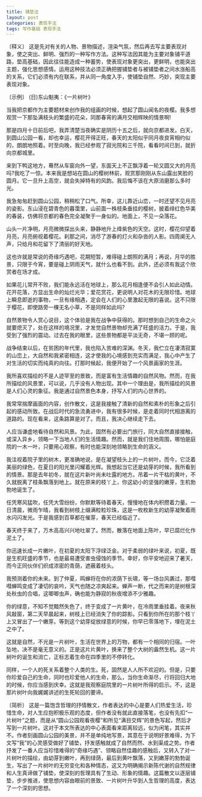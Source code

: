 ```yaml
---
title: 铺垫法
layout: post
categories: 表现手法
tags: 写作基础 表现手法
---
```


〔释义〕 这是先对有关的人物、景物描述，渲染气氛，然后再去写主要表现对象，使之突出、鲜明、强烈的一种写作方法。这种写法因其能为主要对象铺平道路，垫高基础，因此往往能造成一种蓄势，使表现对象更突出，更鲜明，也能突出主题，强化思想感情。运用这种技法必须正确把握铺垫者与被铺垫者之间水涨船高的关系，它们必须有内在联系，并从同一角度入手，使铺垫自然、巧妙，突现主要表现对象。

〔示例〕 (日)东山魁夷：《一片树叶》

当我把京都作为主要题材来创作我的组画的时候，想起了圆山闻名的夜樱。我多想观赏一下那坠满枝头的繁盛的花朵，同那春宵的满月交相辉映的情景啊!

那是四月十日前后吧，我弄清楚当夜确实是阴历十五之后，就向京都进发。白天，到圆山公园一看，却也幸运，樱花开得正旺，春天的太阳似乎同月夜良宵相约似的，朗朗地照着。时至向晚，我已经参观了寂光院和三千院，看看时间已到，就折向京都城里。

来到下鸭这地方，蓦然从车窗向外一望，东面天上不正飘浮着一轮又圆又大的月亮吗?我吃了一惊。本来我是想站在圆山的樱树林前，观赏那刚刚从东山露出笑脸的圆月。它一旦升上高空，就会失掉特有的风韵。我后悔不该在大原消磨那么多时光。

我急匆匆赶到圆山公园，稍稍松了口气。所幸，这儿靠近山峦，一时还望不见月亮的姿影。东山浸在碧青色的暮霭里，山前面一株枝条垂挂的樱树，披着绯红色华美的春装，仿佛将京都的春色完全凝聚于一身似的。地面上，不见一朵落花。

山头一片净明，月亮微微探出头来，静静地升上绛紫色的天空。这时，樱花仰望着月亮，月亮俯视着樱花。刹那之间，消尽了游春的灯火和杂沓的人影。四周阒无人声，只给月和花留下了清丽的好天地。

这也许就是常说的奇缘巧遇吧，花期短暂，难得碰上朗照的满月；再说，月华的胜景，只限于今宵，要是碰上阴雨天气，就什么也看不到。此外，还必须有我这个欣赏者在场才成。

如果花儿常开不败，我们能永远活在地球上，那么花月相逢便不会引人如此动情。花开花落，方显出生命的灿烂光华；爱花赏花，更说明人对花木的无限珍惜。地球上瞬息即逝的事物，一旦有缘相遇，定会在人们的心里激起无限的喜说。这不只限于樱花，即使路旁一棵无名小草，不是同样如此吗?

自然景物令人赏心说目，这个体验是我在战争中获得的。那时想到自己的生命之火就要熄灭了，处在这样的境况里，才发觉自然景物却充满了旺盛的活力。于是，我受到了强烈的震动。过去在我的眼里，这些景物都是平淡无奇，不堪一顾的呢。

战争结束以后，在贫困的年代里，我也陷入苦难的深渊。冬天，我伫立在凄清寂寞的山峦上，大自然和我紧密相连，这才使我的心境感到充实而满足，我心中产生了对生活的切实而纯真的向往。打那时候起，我便开始了一个风景画家的生涯。

我所喜欢描绘的不是人迹罕至的景致，而是富有生活情趣的自然风物。然而，在我所描绘的风景里，可以说，几乎没有人物出现。其中一个理由是，我所描绘的风景是人们心灵的象征。我是通过自然景色本身，抒写人们的内心世界的。

我常常揣摩画面的内容，创作散文，这是我接触了清新的自然和素朴的形象之后引起的感动所致。在战后时代的急流勇进中，我有很多时候，是走着同时代相游离的道路的。现在看来，这条路算是对了。而且，我决心继续走下去。

人应当谦虚地看待自然和风景。为此，固然有必要出门旅行，同大自然直接接触，或深入异乡，领略一下当地人们的生活情趣。然而，就是我们住地周围，哪怕是庭院的一木一叶，只要用心观察，有时也能深刻地领略到生命的涵义。

我注视着院子里的树木，更准确地说，是在凝望枝头上的一片树叶。而今，它泛着美丽的绿色，在夏日的阳光里闪耀着光辉。我想起当它还是幼芽的时候，我所看到的情景。那是去年初冬，就在这片新叶尚未吐露的地方。吊着一片干枯的黄叶，不久就脱离了枝条飘落到地上。就在原来的枝丫上，你这幼小的坚强的嫩芽，生机勃勃地诞生了。

任凭寒风猛吹，任凭大雪纷纷，你默默等待着春天，慢慢地在体内积攒着力量。一日清晨，微雨乍晴，我看到树枝上缀满粒粒珍珠，这是一枚枚新生的幼芽凝聚着雨水闪闪发光。于是我感到百草都在催芽，春天已经临近了。

春天终于来了，万木高高兴兴地吐翠了。然而，散落在地面上陈叶，早已腐烂化作泥土了。

你迅速长成一片嫩叶，在初夏的太阳下浮绿泛金。对于柔弱的绿叶来说，初夏，既是生机旺盛的季节，也是最易遭受害虫侵蚀的季节。幸好，你平安地迎来了暑天，而今正同伙伴们织成浓密的青荫，遮蔽着枝头。

我预测着你的未来。到了仲夏，鸣蝉将在你的浓荫下长啸，等一场台风袭过，那嘒嘒蝉鸣变成了凄切的哀吟，天气也随之凉爽起来。蝉声一断，代之而来的是树根深处秋虫的合唱，这唧唧虫声，确也能为静寂的秋夜增添不少雅趣。

你的绿意，不知不觉黯然失色了，终于变成了一片黄叶，在冷雨里垂挂着。夜来秋风敲窗，第二天早晨起来，树枝上已经消失了你的踪影。只看到你所在的那个枝丫上又冒出了一个嫩芽。等到这个幼芽绽放绿意的时候，你早已零落地下，埋在泥土之中了。

这就是自然，不光是一片树叶，生活在世界上的万物，都有一个相同的归宿。一叶坠地，决不是毫无意义的。正是这片片黄叶，换来了整个大树的盎然生机。这一片树叶的诞生和消亡，正标志着生命在四季里的不停转化。

同样，一个人的死关系着整个人类的生。死，固然是人人所不欢迎的。但是，只要你珍爱自己的生命，同时也珍爱他人的生命，那么，当你生命渐尽，行将回归大地的时候，你应当感到庆幸。这就是我观察庭院里的一片树叶所得的启示。不，这是那片树叶向我娓娓讲述的生死轮回的要谛。

〔简析〕 这是一篇饱含哲理的抒情散文，作者表达的中心是要人们热爱生活，珍惜生命，对人生应抱积极乐观的态度，但作者没有就此直接落笔，也没有先扣“一片树叶”之题，而是从“圆山公园观看夜樱”和所见“满目交辉”的景色写起，然后才写到一片树叶。这对于本文所表达的中心表面看来距离较远，似为闲笔，其实并不。作者刻画圆山公园的美景，并不是单纯地写景，其意在于说明好景难得，为下文写“我”的心灵感受做好了铺垫，抒发感触就成了自然而然、水到渠成之势。作者抒发了一番人应当珍惜难得的“奇缘巧遇”、领略自然佳趣的感触后，又转入了对一片树叶的描绘，由幼芽到嫩叶，再到绿荫，最后到黄叶飘落，又到嫩芽的勃勃诞生，写出了一片树叶的无穷变化和各种情态，这又为明确揭示新陈代谢的自然规律和人生真谛做了铺垫，使深刻的哲理具有了生动、形象的情趣。这篇散文以逐层铺垫，步步推进，使思想内容由眼前的景致、一片树叶升华到人生哲理的高度，表达了一个深刻的思想。 